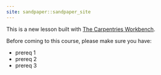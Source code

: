 ```yaml
---
site: sandpaper::sandpaper_site
---
```


This is a new lesson built with [The Carpentries Workbench][workbench]. 

Before coming to this course, please make sure you have:

- prereq 1
- prereq 2
- prereq 3


[workbench]: https://carpentries.github.io/sandpaper-docs

